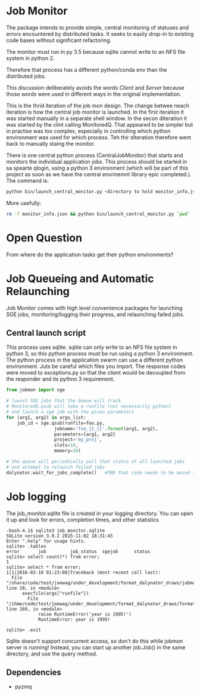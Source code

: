 # Job Monitor
The package intends to provide simple, central monitoring of statuses and errors encountered by distributed tasks.
It seeks to easily drop-in to existing code bases without significant refactoring.

The monitor must run in py 3.5 because sqlite cannot write to an NFS file system in python 2.

Therefore that process has a different python/conda env than the distributed jobs.

This discussion deliberately avoids the words _Client_ and _Server_ because those words were used in different ways
in the original implementation.

This is the thrid iteration of the job mon design. The change betwee neach iteration is how the central job monitor is
launched. In the first iteration it was started manually in a separate shell window. In the secon diteration it was
started by the clint calling MonitoredQ. That appeared to be simpler but in practise was too complex, especially in
controlling which python environment was used for which process. Teh thir diteration therefore went back to manually
staing the monitor.

There is one central python process (CentralJobMonitor) that starts and monitors the individual application jobs.
This process should be started in sa spearte qlogin, using a python 3 environment (which will be part of this project
as soon as we have the central envrinemnt library epic completed.).  The command is:

```sh
python bin/launch_central_monitor.py <directory to hold monitor_info.json>
```

More usefully:

```sh
rm -f monitor_info.json && python bin/launch_central_monitor.py `pwd`
```

# Open Question
From where do the application tasks get their python environments?


# Job Queueing and Automatic Relaunching
Job Monitor comes with high level convenience packages for launching SGE jobs,
monitoring/logging their progress, and relaunching failed jobs.

## Central launch script
This process uses sqlite. sqlite can only write to an NFS file system in python 3, so this python process must be run
using a python 3 environment. The python process in the application swarm can use a different python environment.
Juts be careful which files you import. The response codes were moved to exceptions.py so that the client would be
decoupled from the responder and its pythno 3 requirement.

```python
from jobmon import sge

# launch SGE jobs that the Queue will track
# MonitoredQ.qsub will take a runfile (not necessarily python)
# and launch a sge job with the given parameters
for (arg1, arg2) in args_list:
    job_id = sge.qsub(runfile=foo.py,
                  jobname='foo_{}_{}'.format(arg1, arg2),
                  parameters=[arg1, arg2]
                  project='my_proj',
                  slots=10,
                  memory=20)

# the queue will periodically poll that status of all launched jobs
# and attempt to relaunch failed jobs
dalynator.wait_for_jobs_complete()   #TBD that code needs to be moved into CC?jobmon
```

# Job logging
The job_monitor.sqlite file is created in your logging directory. You can open
it up and look for errors, completion times, and other statistics

    -bash-4.1$ sqlite3 job_monitor.sqlite
    SQLite version 3.9.2 2015-11-02 18:31:45
    Enter ".help" for usage hints.
    sqlite> .tables
    error       job         job_status  sgejob      status
    sqlite> select count(*) from error;
    1
    sqlite> select * from error;
    1|1|2016-03-10 01:23:08|Traceback (most recent call last):
      File "/share/code/test/joewag/under_development/format_dalynator_draws/jobmon/bin/monitored_job.py", line 28, in <module>
          execfile(args["runfile"])
            File "/ihme/code/test/joewag/under_development/format_dalynator_draws/formatter.py", line 169, in <module>
                raise RuntimeError('year is 1995!')
                RuntimeError: year is 1995!

    sqlite> .exit

Sqlite doesn't support concurrent access, so don't do this while 
jobmon server is running! Instead, you can start up another job.Job() in
the same directory, and use the query method.

## Dependencies
- pyzmq
